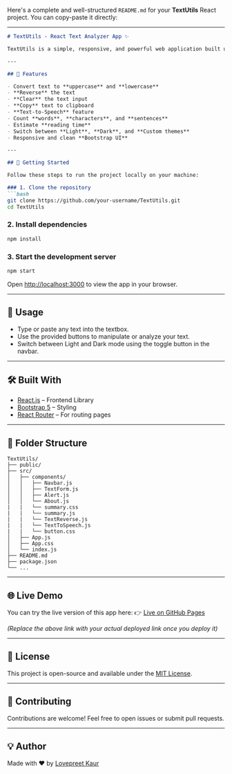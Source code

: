 Here's a complete and well-structured `README.md` for your **TextUtils** React project. You can copy-paste it directly:

---

````markdown
# TextUtils - React Text Analyzer App ✨

TextUtils is a simple, responsive, and powerful web application built using **React** and **Bootstrap**. It allows users to manipulate and analyze text in various ways like converting case, counting words/characters, estimating reading time, and even using text-to-speech.

---

## 🔧 Features

- Convert text to **uppercase** and **lowercase**
- **Reverse** the text
- **Clear** the text input
- **Copy** text to clipboard
- **Text-to-Speech** feature
- Count **words**, **characters**, and **sentences**
- Estimate **reading time**
- Switch between **Light**, **Dark**, and **Custom themes**
- Responsive and clean **Bootstrap UI**

---

## 🚀 Getting Started

Follow these steps to run the project locally on your machine:

### 1. Clone the repository
```bash
git clone https://github.com/your-username/TextUtils.git
cd TextUtils
````

### 2. Install dependencies

```bash
npm install
```

### 3. Start the development server

```bash
npm start
```

Open [http://localhost:3000](http://localhost:3000) to view the app in your browser.

---

## 🧪 Usage

* Type or paste any text into the textbox.
* Use the provided buttons to manipulate or analyze your text.
* Switch between Light and Dark mode using the toggle button in the navbar.

---

## 🛠️ Built With

* [React.js](https://reactjs.org/) – Frontend Library
* [Bootstrap 5](https://getbootstrap.com/) – Styling
* [React Router](https://reactrouter.com/) – For routing pages

---

## 📁 Folder Structure

```
TextUtils/
├── public/
├── src/
│   ├── components/
│   │   ├── Navbar.js
│   │   ├── TextForm.js
│   │   ├── Alert.js
│   │   └── About.js
|   |   └── summary.css
|   |   └── summary.js
|   |   └── TextReverse.js
|   |   └── TextToSpeech.js
|   |   └── button.css
│   ├── App.js
│   ├── App.css
│   └── index.js
├── README.md
├── package.json
└── ...
```

---

## 🌐 Live Demo

You can try the live version of this app here:
👉 [Live on GitHub Pages](https://Lovepreet-Kaur-Gill.github.io/TextUtils)

*(Replace the above link with your actual deployed link once you deploy it)*

---

## 📃 License

This project is open-source and available under the [MIT License](LICENSE).

---

## 🤝 Contributing

Contributions are welcome! Feel free to open issues or submit pull requests.

---

## 💡 Author

Made with ❤️ by [Lovepreet Kaur](https://github.com/Lovepreet-Kaur-Gill)


